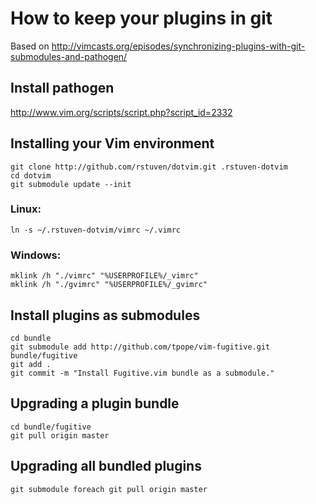 # How to keep your plugins in git

Based on http://vimcasts.org/episodes/synchronizing-plugins-with-git-submodules-and-pathogen/



## Install pathogen

http://www.vim.org/scripts/script.php?script_id=2332



## Installing your Vim environment

	git clone http://github.com/rstuven/dotvim.git .rstuven-dotvim
	cd dotvim
	git submodule update --init

### Linux:
	ln -s ~/.rstuven-dotvim/vimrc ~/.vimrc

### Windows:
	mklink /h "./vimrc" "%USERPROFILE%/_vimrc"
	mklink /h "./gvimrc" "%USERPROFILE%/_gvimrc"



## Install plugins as submodules

	cd bundle
	git submodule add http://github.com/tpope/vim-fugitive.git bundle/fugitive
	git add .
	git commit -m "Install Fugitive.vim bundle as a submodule."



## Upgrading a plugin bundle

	cd bundle/fugitive
	git pull origin master



## Upgrading all bundled plugins

	git submodule foreach git pull origin master
